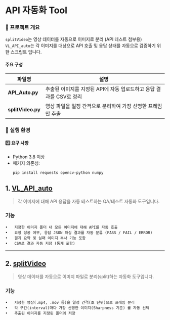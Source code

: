 # API 자동화 Tool 

### 🧩 프로젝트 개요
`splitVideo`는 영상 데이터를 자동으로 이미지로 분리 (API 테스트 첨부용) <br>
`VL_API_auto`는 각 이미지를 대상으로 API 호출 및 응답 상태를 자동으로 검증하기 위한 스크립트 입니다.

#### 주요 구성
| 파일명 | 설명 |
|--------|------|
| **API_Auto.py** | 추출된 이미지를 지정된 API에 자동 업로드하고 응답 결과를 CSV로 정리 |
| **splitVideo.py** | 영상 파일을 일정 간격으로 분리하여 가장 선명한 프레임만 추출 |

### 🚀 실행 환경

#### 1️⃣ 요구 사항
- Python 3.8 이상
- 패키지 의존성:
  ```bash
  pip install requests opencv-python numpy

## 1. [VL_API_auto](https://github.com/sangho527/VL_API_auto/blob/main/API%20테스트%20자동화/API_Auto.py)

> 각 이미지에 대해 API 응답을 자동 테스트하는 QA/테스트 자동화 도구입니다.

### 기능
	•	지정한 이미지 폴더 내 모든 이미지에 대해 API를 자동 호출
	•	요청 성공 여부, 응답 JSON 파싱 결과를 자동 분류 (PASS / FAIL / ERROR)
	•	결과 요약 및 실패 이미지 복사 기능 포함
	•	CSV로 결과 자동 저장 (통계 포함)

---

## 2. [splitVideo](https://github.com/sangho527/VL_API_auto/blob/main/스캔%20영상%20split/splitVideo.py)

> 영상 데이터를 자동으로 이미지 파일로 분리(split)하는 자동화 도구입니다.

### 기능
    •	지정한 영상(.mp4, .mov 등)을 일정 간격(초 단위)으로 프레임 분리
    •	각 구간(interval)마다 가장 선명한 이미지(Sharpness 기준) 를 자동 선택
    •	추출된 이미지를 지정된 폴더에 저장

